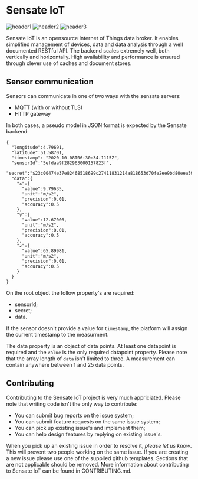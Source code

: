 ﻿# Sensate IoT

![header1] ![header2] ![header3]

Sensate IoT is an opensource Internet of Things data broker. It enables
simplified management of devices, data and data analysis through a
well documented RESTful API. The backend scales extremely well, both
vertically and horizontally. High availability and performance is
ensured through clever use of caches and document stores.

[header1]: https://github.com/sensate-iot/SensateService/workflows/Docker/badge.svg "Docker Build"
[header2]: https://github.com/sensate-iot/SensateService/workflows/Format%20check/badge.svg ".NET format"
[header3]: https://img.shields.io/badge/version-v1.1.0-informational "Sensate IoT version"

## Sensor communication

Sensors can communicate in one of two ways with the sensate servers:

* MQTT (with or without TLS)
* HTTP gateway

In both cases, a pseudo model in JSON format is expected by the Sensate backend:

```
{
  "longitude":4.79691,
  "latitude":51.58701,
  "timestamp": "2020-10-08T06:30:34.1115Z",
  "sensorId":"5efdaa9f282963000157823f",
  "secret":"$23c00474e37e82468518699c27411831214a818653d70fe2ee9bd80eea59f418==",
  "data":{
    "x":{
      "value":9.79635,
      "unit":"m/s2",
      "precision":0.01,
      "accuracy":0.5
    },
    "y":{
      "value":12.67006,
      "unit":"m/s2",
      "precision":0.01,
      "accuracy":0.5
    },
    "z":{
      "value":65.89981,
      "unit":"m/s2",
      "precision":0.01,
      "accuracy":0.5
    }
  }
}
```

On the root object the follow property's are required:

* sensorId;
* secret;
* data.

If the sensor doesn't provide a value for `timestamp`, the platform will assign
the current timestamp to the measurment.

The data property is an object of data points. At least one datapoint is required
and the `value` is the only required datapoint property. Please note that the array
length of ```data``` isn't limited to three. A measurement can contain anywhere
between 1 and 25 data points.

## Contributing

Contributing to the Sensate IoT project is very much appriciated. Please note that
writing code isn't the only way to contribute:

* You can submit bug reports on the issue system;
* You can submit feature requests on the same issue system;
* You can pick up existing issue's and implement them;
* You can help design features by replying on existing issue's.

When you pick up an existing issue in order to resolve it, *please let us know*. This will
prevent two people working on the same issue. If you are creating a new issue
please use one of the supplied github templates. Sections that are not applicable should
be removed. More information about contributing to Sensate IoT can be found in CONTRIBUTING.md.
